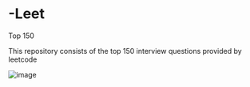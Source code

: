 # -Leet
Top 150

This repository consists of the top 150 interview questions provided by leetcode

![image](https://github.com/Omkar090804/-Leet/assets/142470834/7823395f-498b-4656-9e7b-d2788013e166)
